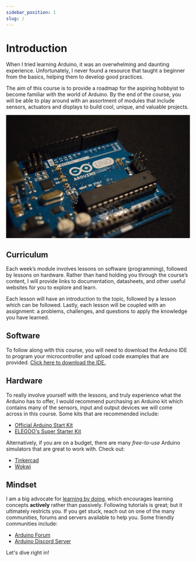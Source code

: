 ```yaml
---
sidebar_position: 1
slug: /
---
```


# Introduction

When I tried learning Arduino, it was an overwhelming and daunting experience. Unfortunately, I never found a resource that taught a beginner from the basics, helping them to develop good practices. 

The aim of this course is to provide a roadmap for the aspiring hobbyist to become familiar with the world of Arduino. By the end of the course, you will be able to play around with an assortment of modules that include sensors, actuators and displays to build cool, unique, and valuable projects. 

![Arduino microcontroller](arduino-intro.jpg)

## Curriculum

Each week’s module involves lessons on software (programming), followed by lessons on hardware. Rather than hand holding you through the course’s content, I will provide links to documentation, datasheets, and other useful websites for you to explore and learn. 

Each lesson will have an introduction to the topic, followed by a lesson which can be followed. Lastly, each lesson will be coupled with an assignment: a problems, challenges, and questions to apply the knowledge you have learned.

## Software

To follow along with this course, you will need to download the Arduino IDE to program your microcontroller and upload code examples that are provided. [Click here to download the IDE.](https://www.arduino.cc/en/software/)

## Hardware

To really involve yourself with the lessons, and truly experience what the Arduino has to offer, I would recommend purchasing an Arduino kit which contains many of the sensors, input and output devices we will come across in this course. Some kits that are recommended include:
- [Official Arduino Start Kit](https://store.arduino.cc/products/arduino-starter-kit-multi-language)
- [ELEGOO's Super Starter Kit](https://us.elegoo.com/products/elegoo-uno-r3-super-starter-kit)

Alternatively, if you are on a budget, there are many *free-to-use* Arduino simulators that are great to work with. Check out:
- [Tinkercad](https://www.tinkercad.com/circuits)
- [Wokwi](https://wokwi.com/)

## Mindset

I am a big advocate for [learning by doing](https://en.wikipedia.org/wiki/Learning-by-doing), which encourages learning concepts **actively** rather than passively. Following tutorials is great; but it ultimately restricts you. If you get stuck, reach out on one of the many communities, forums and servers available to help you. Some friendly communities include:
- [Arduino Forum](https://forum.arduino.cc/)
- [Arduino Discord Server](https://support.arduino.cc/hc/en-us/articles/4405329164178-Join-the-official-Arduino-Discord-server)

Let's dive right in!